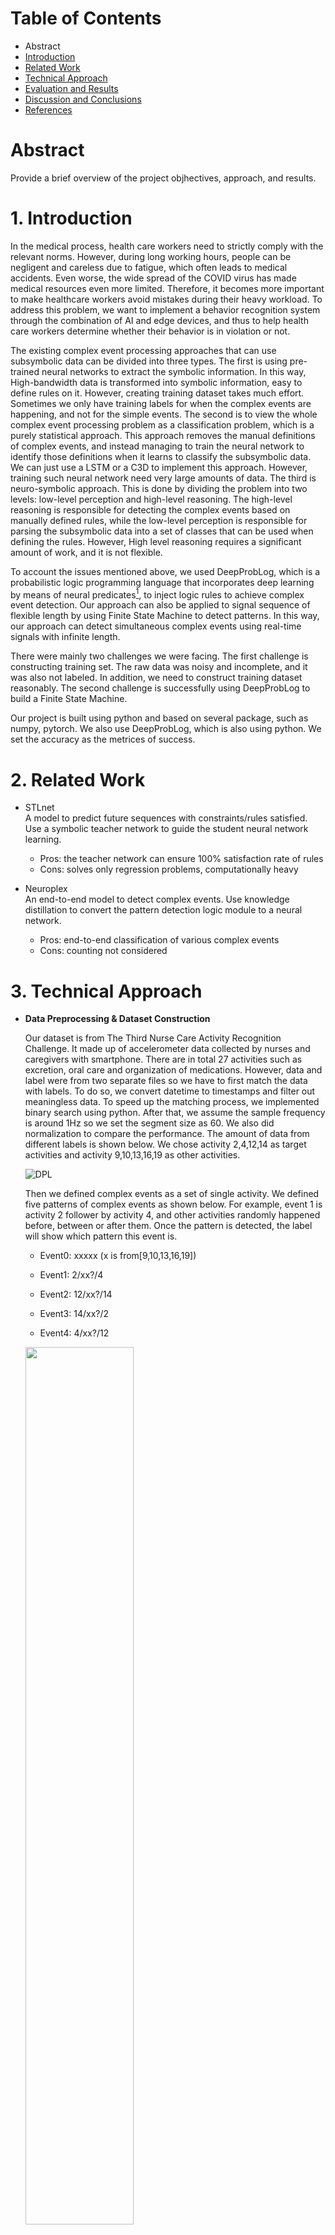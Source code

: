 # Table of Contents
* Abstract
* [Introduction](#1-introduction)
* [Related Work](#2-related-work)
* [Technical Approach](#3-technical-approach)
* [Evaluation and Results](#4-evaluation-and-results)
* [Discussion and Conclusions](#5-discussion-and-conclusions)
* [References](#6-references)

# Abstract

Provide a brief overview of the project objhectives, approach, and results.

# 1. Introduction

In the medical process, health care workers need to strictly comply with the relevant norms. However, during long working hours, people can be negligent and careless due to fatigue, which often leads to medical accidents. Even worse, the wide spread of the COVID virus has made medical resources even more limited. Therefore, it becomes more important to make healthcare workers avoid mistakes during their heavy workload. To address this problem, we want to implement a behavior recognition system through the combination of AI and edge devices, and thus to help health care workers determine whether their behavior is in violation or not.

The existing complex event processing approaches that can use subsymbolic data can be divided into three types. The first is using pre-trained neural networks to extract the symbolic information. In this way, High-bandwidth data is transformed into symbolic information, easy to define rules on it. However, creating training dataset takes much effort. Sometimes we only have training labels for when the complex events are happening, and not for the simple events. The second is to view the whole complex event processing problem as a classification problem, which is a purely statistical approach. This approach removes the manual definitions of complex events, and instead managing to train the neural network to identify those definitions when it learns to classify the subsymbolic data. We can just use a LSTM or a C3D to implement this approach. However, training such neural network need very large amounts of data. The third is neuro-symbolic approach. This is done by dividing the problem into two levels: low-level perception and high-level reasoning. The high-level reasoning is responsible for detecting the complex events based on manually defined rules, while the low-level perception is responsible for parsing the subsymbolic data into a set of classes that can be used when defining the rules. However, High level reasoning requires a significant amount of work, and it is not flexible.

To account the issues mentioned above, we used DeepProbLog, which is a probabilistic logic programming language that incorporates deep learning by means of neural predicates[<sup>1</sup>](#ref-1), to inject logic rules to achieve complex event detection. Our approach can also be applied to signal sequence of flexible length by using Finite State Machine to detect patterns. In this way, our approach can detect simultaneous complex events using real-time signals with infinite length.

There were mainly two challenges we were facing. The first challenge is constructing training set. The raw data was noisy and incomplete, and it was also not labeled. In addition, we need to construct training dataset reasonably. The second challenge is successfully using DeepProbLog to build a Finite State Machine.

Our project is built using python and based on several package, such as numpy, pytorch. We also use DeepProbLog, which is also using python. We set the accuracy as the metrices of success.

# 2. Related Work
- STLnet  
  A model to predict future sequences with constraints/rules satisfied. Use a symbolic teacher network to guide the student neural network learning.
  - Pros: the teacher network can ensure 100% satisfaction rate of rules
  - Cons: solves only regression problems, computationally heavy

- Neuroplex  
  An end-to-end model to detect complex events. Use knowledge distillation to convert the pattern detection logic module to a neural network.
  - Pros: end-to-end classification of various complex events
  - Cons: counting not considered

# 3. Technical Approach
- **Data Preprocessing & Dataset Construction**
  
  Our dataset is from The Third Nurse Care Activity Recognition Challenge. It made up of accelerometer data collected by nurses and caregivers with smartphone. There are in total 27 activities such as excretion, oral care and organization of medications. However, data and label were from two separate files so we have to first match the data with labels. To do so, we convert datetime to timestamps and filter out meaningless data. To speed up the matching process, we implemented binary search using python. After that, we assume the sample frequency is around 1Hz so we set the segment size as 60. We also did normalization to compare the performance. The amount of data from different labels is shown below. We chose activity 2,4,12,14 as target activities and activity 9,10,13,16,19 as other activities. 
  
  ![DPL](https://raw.githubusercontent.com/7hgTnec/ece209as_project/main/docs/media/activity_sheet.png)
  
  Then we defined complex events as a set of single activity. We defined five patterns of complex events as shown below. For example, event 1 is activity 2 follower by activity 4, and other activities randomly happened before, between or after them. Once the pattern is detected, the label will show which pattern this event is.

  -	Event0: xxxxx (x is from[9,10,13,16,19])

  -	Event1: 2/xx?/4

  -	Event2: 12/xx?/14

  -	Event3: 14/xx?/2

  -	Event4: 4/xx?/12

  <img src="https://raw.githubusercontent.com/7hgTnec/ece209as_project/main/docs/media/event_example.png" width=60% />
  
  The last step was generated training dataset for DeepProbLog. We gathered all the data in an numpy array and used index to access it. As shown below, the number inside the parenthesis is the index of the data, and the number in the end of the line is the label. 
  
  <img src="https://raw.githubusercontent.com/7hgTnec/ece209as_project/main/docs/media/train_data_set_text.png" width=60% />


- **DeepProbLog-based Complex Event Detection**
  
  We choose to use the DeepProbLog framework for complex event detection. DeepProbLog is a neural probabilistic logic programming language that allows users to create neuro-symbolic architectures which can be trained and evaluated in an end-to-end manner. Users can define their own neural network structures and logic rules, and then use the DeepProbLog to infer the answers of their queries. Here we have designed our own DeepProbLog architecture.
  
  - Pipeline  

    The figure below shows the DeepProbLog pipeline. The input to the pipeline is a sequence of IMU data for activities of variable lengths. In the figure, we take the example of an input sequence of 5 minutes long. We split the input sequence into segments, and in this example the segement size is 60 seconds, so the input is divided into 5 segements. Then each segment serves as the input to the neural predicate named Activity_Net, which is a classifier network that outputs the probability of each activity class. Each output from the neural network is then passed to the Finite State Machine for complex event pattern detection. If the current and past segements of activity match the pattern of one complex event, then the FSM will output the label of the matched event immediately. Hence, we can get a label sequence whose length is same as the number of segments, and in this example the length is 5. The detailed parts of the neural predicate and the FSM are included in the next part. 

    ![DPL](https://raw.githubusercontent.com/7hgTnec/ece209as_project/main/docs/media/DPL-pipeline.png)
  - Neural Predicate  
    
    Our neural predicate is written as

        nn(activity_net,[X],Y,[0,1,2,3,4]) :: activity(X,Y).

    The input is one segment from the sequence (60s in our example), and the output is the classification probability for five activity classes. It uses the neural network Activity_Net, which is composed of one CNN layer, one bidrectional LSTM layer and one MLP layer. Batchnorm layers and dropout layers are used to avoid gradient explosion and model overfitting.

  - Finite State Machine  
    
    In our implementation, we used DeepProblog to implement the complex event detection. The neural model will predicate the label of signal activities with the output format being an array of probability. And the FSM implemented in Problog can accept a fact with probabilities. Thus, in our DeepProblog solution, we use 'query' to input the ground truth (the event label) of a sequency of activity. FSM will calculate the probability based on the neural model's prediction, and the difference can be used to update the model.  

    To describe the FSM in Problog, we use 'fact' to denote the Initial and Final state; Use 'rule' to define the transfer condition; Use a recursion rule to traverse through the whole FSM.  

    ![image](https://github.com/7hgTnec/ece209as_project/blob/main/docs/media/FSM.jpg)

# 4. Evaluation and Results
We generated the 5 different type train and test events which contain arbitrarily length activities between 2-5. And we performed the evaluation under different training examples as shown in the following picture. The left graph is the loss value during training. And the right graph is the accuracy during training.

- Training example: 50,000; Learning rate: 0.001;  

  ![image](https://github.com/7hgTnec/ece209as_project/blob/main/docs/media/result1.jpg)  

- Training example: 250,000; Learning rate: 0.001;  

  ![image](https://github.com/7hgTnec/ece209as_project/blob/main/docs/media/result2.jpg)  

From the graph we can see that, in our implementation. The loss can convergence and the accuracy increases at the beginning. However, there exist a bottlenecks with the training processing. And we think it may be caused by insufficient training data, large learning rate, etc. And we will discuss that in the next section.

# 5. Discussion and Conclusions
In general, our DeepProbLog architecture works quite good. We can observe the trend of convergence as we add more training data. However, there are some problems. First, the accuracy of the complex event detection is low. This may due to the noisy IMU data from the nursing dataset, and insufficient training data for complex event. Second, the training is very time consuming, mainly because of the long initialization time for logic circuits, and DeepProbLog doesn't support batch training.

In the future, we need to improve accuracy by using better accelerometer dataset. We should also increase the length of the input activity sequence. We can also add the training data case where simultaneous events happen at the same time, e.g., if event 1 and 2 happens at the same time segment, output will be {1,2}, although our method should already support this case. Also, we can consider continuous complex event detection other than simultaneous one.

# 6. References
<div id="ref-1"></div>

[1]Robin Manhaeve, Sebastijan Dumancic, Angelika Kimmig, Thomas Demeester, Luc De Raedt: DeepProbLog: Neural Probabilistic Logic Programming. NeurIPS 2018: 3753-3763 (paper)

[2]Inoue, S., Lago, P., Hossain, T., Mairittha, T., & Mairittha, N. (2019). Integrating activity recognition and nursing care records: The system, deployment, and a verification study. Proceedings of the ACM on Interactive, Mobile, Wearable and Ubiquitous Technologies, 3(3), 1-24.

[3]Vilamala, M. R., Taylor, H., Xing, T., Garcia, L., Srivastava, M., Kaplan, L., ... & Cerutti, F. (2020). A hybrid neuro-symbolic approach for complex event processing. arXiv preprint arXiv:2009.03420.

[4]Xing, T., Garcia, L., Vilamala, M. R., Cerutti, F., Kaplan, L., Preece, A., & Srivastava, M. (2020, November). Neuroplex: learning to detect complex events in sensor networks through knowledge injection. In Proceedings of the 18th Conference on Embedded Networked Sensor Systems (pp. 489-502).

[5]Third Nurse Care Activity Recognition Challenge. https://abc-research.github.io/nurse2021/data/
